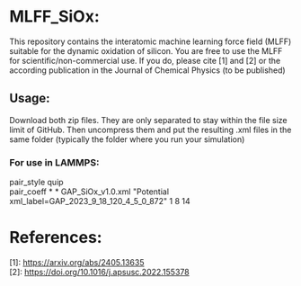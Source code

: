 # MLFF_SiOx:
This repository contains the interatomic machine learning force field (MLFF) suitable for the dynamic oxidation of silicon. You are free to use the MLFF for scientific/non-commercial use. If you do, please cite [1] and [2] or the according publication in the Journal of Chemical Physics (to be published)

## Usage:
Download both zip files. They are only separated to stay within the file size limit of GitHub.
Then uncompress them and put the resulting .xml files in the same folder (typically the folder where you run your simulation)

### For use in LAMMPS:
pair_style	quip <br>
pair_coeff	* * GAP_SiOx_v1.0.xml "Potential xml_label=GAP_2023_9_18_120_4_5_0_872" 1 8 14


# References:
\[1\]: https://arxiv.org/abs/2405.13635 <br>
\[2\]: https://doi.org/10.1016/j.apsusc.2022.155378
